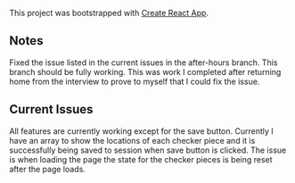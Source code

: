 This project was bootstrapped with [Create React App](https://github.com/facebook/create-react-app).

## Notes
Fixed the issue listed in the current issues in the after-hours branch. This branch should be fully working. This was work I completed after returning home from the interview to prove to myself that I could fix the issue.

## Current Issues

All features are currently working except for the save button. Currently I have an array to show the locations of each checker piece and it is successfully being saved to session when save button is clicked. The issue is when loading the page the state for the checker pieces is being reset after the page loads.
